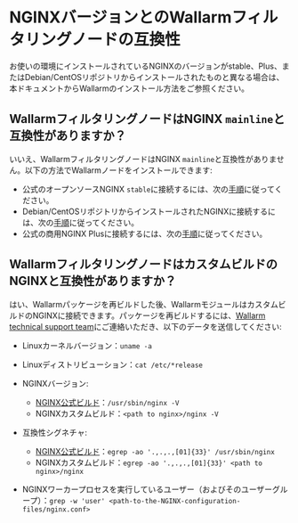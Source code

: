 # NGINXバージョンとのWallarmフィルタリングノードの互換性

お使いの環境にインストールされているNGINXのバージョンがstable、Plus、またはDebian/CentOSリポジトリからインストールされたものと異なる場合は、本ドキュメントからWallarmのインストール方法をご参照ください。

## WallarmフィルタリングノードはNGINX `mainline`と互換性がありますか？

いいえ、WallarmフィルタリングノードはNGINX `mainline`と互換性がありません。以下の方法でWallarmノードをインストールできます:

* 公式のオープンソースNGINX `stable`に接続するには、次の[手順](../installation/nginx/dynamic-module.md)に従ってください。
* Debian/CentOSリポジトリからインストールされたNGINXに接続するには、次の[手順](../installation/nginx/dynamic-module-from-distr.md)に従ってください。
* 公式の商用NGINX Plusに接続するには、次の[手順](../installation/nginx-plus.md)に従ってください。

## WallarmフィルタリングノードはカスタムビルドのNGINXと互換性がありますか？

はい、Wallarmパッケージを再ビルドした後、WallarmモジュールはカスタムビルドのNGINXに接続できます。パッケージを再ビルドするには、[Wallarm technical support team](mailto:support@wallarm.com)にご連絡いただき、以下のデータを送信してください:

* Linuxカーネルバージョン：`uname -a`
* Linuxディストリビューション：`cat /etc/*release`
* NGINXバージョン:
  
    * [NGINX公式ビルド](https://nginx.org/en/linux_packages.html)：`/usr/sbin/nginx -V`
    * NGINXカスタムビルド：`<path to nginx>/nginx -V`

* 互換性シグネチャ:
  
    * [NGINX公式ビルド](https://nginx.org/en/linux_packages.html)：`egrep -ao '.,.,.,[01]{33}' /usr/sbin/nginx`
    * NGINXカスタムビルド：`egrep -ao '.,.,.,[01]{33}' <path to nginx>/nginx`

* NGINXワーカープロセスを実行しているユーザー（およびそのユーザーグループ）：`grep -w 'user' <path-to-the-NGINX-configuration-files/nginx.conf>`